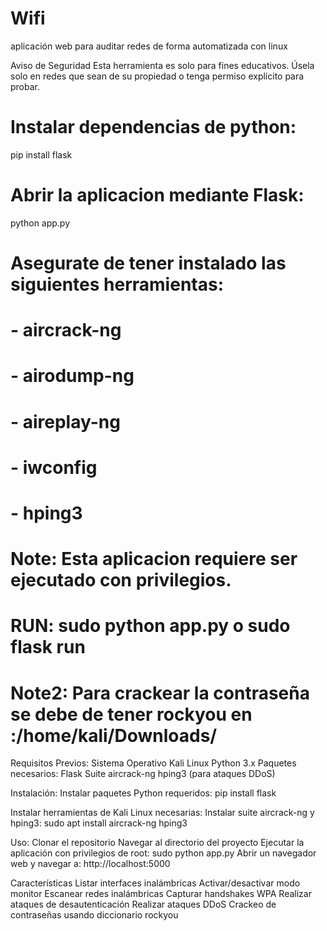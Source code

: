 # Wifi
aplicación web para auditar redes de forma automatizada con linux

Aviso de Seguridad
Esta herramienta es solo para fines educativos. Úsela solo en redes que sean de su propiedad o tenga permiso explícito para probar.

# Instalar dependencias de python:
pip install flask

# Abrir la aplicacion mediante Flask:
python app.py

# Asegurate de tener instalado las siguientes herramientas:
# - aircrack-ng
# - airodump-ng
# - aireplay-ng
# - iwconfig
# - hping3

# Note: Esta aplicacion requiere ser ejecutado con privilegios.
# RUN: sudo python app.py o sudo flask run
# Note2: Para crackear la contraseña se debe de tener rockyou en :/home/kali/Downloads/

Requisitos Previos:
Sistema Operativo Kali Linux
Python 3.x
Paquetes necesarios:
  Flask
  Suite aircrack-ng
  hping3 (para ataques DDoS)

Instalación:
Instalar paquetes Python requeridos:
pip install flask

Instalar herramientas de Kali Linux necesarias:
Instalar suite aircrack-ng y hping3:
sudo apt install aircrack-ng hping3

Uso:
Clonar el repositorio
Navegar al directorio del proyecto
Ejecutar la aplicación con privilegios de root:
sudo python app.py
Abrir un navegador web y navegar a:
http://localhost:5000

Características
Listar interfaces inalámbricas
Activar/desactivar modo monitor
Escanear redes inalámbricas
Capturar handshakes WPA
Realizar ataques de desautenticación
Realizar ataques DDoS
Crackeo de contraseñas usando diccionario rockyou

